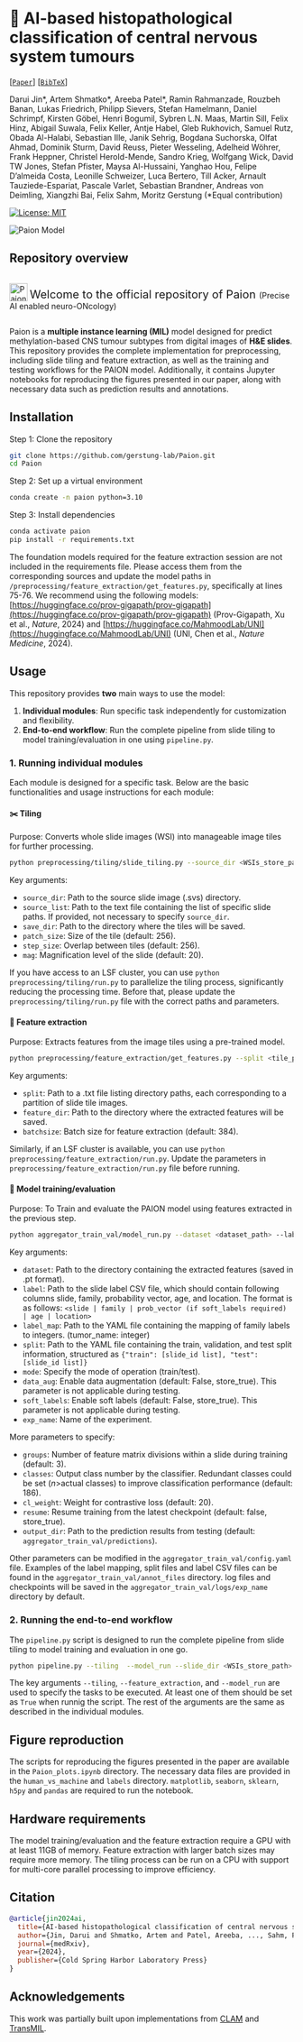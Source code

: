 # 🧠 AI-based histopathological classification of central nervous system tumours

[[`Paper`]()] [[`BibTeX`](#Citation)]

Darui Jin*, Artem Shmatko*, Areeba Patel*, Ramin Rahmanzade, Rouzbeh Banan, Lukas Friedrich,  Philipp Sievers, Stefan Hamelmann, Daniel Schrimpf, Kirsten Göbel, Henri Bogumil, Sybren L.N. Maas,  Martin Sill, Felix Hinz, Abigail Suwala, Felix Keller, Antje Habel, Gleb Rukhovich, Samuel Rutz, Obada Al-Halabi, Sebastian Ille, Janik Sehrig, Bogdana Suchorska, Olfat Ahmad, Dominik Sturm, David Reuss, Pieter Wesseling, Adelheid Wöhrer, Frank Heppner, Christel Herold-Mende, Sandro Krieg, Wolfgang Wick, David TW Jones, Stefan Pfister, Maysa Al-Hussaini, Yanghao Hou, Felipe D’almeida Costa, Leonille Schweizer, Luca Bertero, Till Acker, Arnault Tauziede-Espariat, Pascale Varlet, Sebastian Brandner, Andreas von Deimling, Xiangzhi Bai, Felix Sahm, Moritz Gerstung (*Equal contribution)

[![License: MIT](https://img.shields.io/badge/License-MIT-yellow.svg)](https://opensource.org/licenses/MIT)

![Paion Model](img/workflow_icon.png)
## Repository overview
<!-- <img src="img/Paion-logo.png" alt="Paion Model" width="32" height="32" style="vertical-align: bottom;"/>
<span style="font-size:20px;"> Welcome to the official repository of Paion <span style="font-size:14px;">(Precise AI enabled neuro-ONcolgy)</span>!</span> <br><br> -->
<p style="display: inline-block; vertical-align: middle;">
    <img src="img/Paion-logo.png" alt="Paion Model" width="32" height="32" style="vertical-align: bottom;"/>
    <span style="font-size: 20px; vertical-align: middle;"> Welcome to the official repository of Paion 
        <span style="font-size: 14px;">(Precise AI enabled neuro-ONcology)</span>
    </span>
</p>

Paion is a **multiple instance learning (MIL)** model designed for predict methylation-based CNS tumour subtypes from digital images of **H&E slides**. 
This repository provides the complete implementation for preprocessing, including slide tiling and feature extraction, as well as the training and testing workflows for the PAION model. 
Additionally, it contains Jupyter notebooks for reproducing the figures presented in our paper, along with necessary data such as prediction results and annotations.

## Installation
Step 1: Clone the repository
```bash
git clone https://github.com/gerstung-lab/Paion.git
cd Paion
```

Step 2: Set up a virtual environment
```bash
conda create -n paion python=3.10
```

Step 3: Install dependencies
```bash
conda activate paion
pip install -r requirements.txt
```
The foundation models required for the feature extraction session are not included in the requirements file. Please access them from the corresponding sources and update the model paths in `/preprocessing/feature_extraction/get_features.py`, specifically at lines 75-76. We recommend using the following models: [https://huggingface.co/prov-gigapath/prov-gigapath](https://huggingface.co/prov-gigapath/prov-gigapath) (Prov-Gigapath, Xu et al., *Nature*, 2024) and [https://huggingface.co/MahmoodLab/UNI](https://huggingface.co/MahmoodLab/UNI) (UNI, Chen et al., *Nature Medicine*, 2024). 

## Usage
This repository provides **two** main ways to use the model:
1. **Individual modules**: Run specific task independently for customization and flexibility.
2. **End-to-end workflow**: Run the complete pipeline from slide tiling to model training/evaluation in one using `pipeline.py`.

### 1. Running individual modules
Each module is designed for a specific task. Below are the basic functionalities and usage instructions for each module:

#### :scissors: Tiling
Purpose: Converts whole slide images (WSI) into manageable image tiles for further processing.
```bash
python preprocessing/tiling/slide_tiling.py --source_dir <WSIs_store_path> --source_list <slide_path_list.txt> --save_dir <tiles_path> --patch_size 256 --step_size 256 --mag 20
```
Key arguments:
- `source_dir`: Path to the source slide image (.svs) directory.
- `source_list`: Path to the text file containing the list of specific slide paths. If provided, not necessary to specify `source_dir`.
- `save_dir`: Path to the directory where the tiles will be saved.
- `patch_size`: Size of the tile (default: 256).
- `step_size`: Overlap between tiles (default: 256).
- `mag`: Magnification level of the slide (default: 20).

If you have access to an LSF cluster, you can use `python preprocessing/tiling/run.py` to parallelize the tiling process, significantly reducing the processing time. Before that, please update the `preprocessing/tiling/run.py` file with the correct paths and parameters.

#### :wrench: Feature extraction
Purpose: Extracts features from the image tiles using a pre-trained model.
```bash
python preprocessing/feature_extraction/get_features.py --split <tile_path_list.txt> --feature_dir <features_path> --batchsize 384
```
Key arguments:
- `split`: Path to a .txt file listing directory paths, each corresponding to a partition of slide tile images.
- `feature_dir`: Path to the directory where the extracted features will be saved.
- `batchsize`: Batch size for feature extraction (default: 384).

Similarly, if an LSF cluster is available, you can use `python preprocessing/feature_extraction/run.py`. Update the parameters in `preprocessing/feature_extraction/run.py` file before running.

#### :robot: Model training/evaluation
Purpose: To Train and evaluate the PAION model using features extracted in the previous step.
```bash
python aggregator_train_val/model_run.py --dataset <dataset_path> --label <label.csv> --label_map <label_mapping.yaml> --split <split_file.yaml> --mode <train/test> --data_aug --soft_labels --exp_name <experiment_name> 
``` 
Key arguments:
- `dataset`: Path to the directory containing the extracted features (saved in .pt format).
- `label`: Path to the slide label CSV file, which should contain following columns slide, family, probability vector, age, and location. The format is as follows: `<slide | family | prob_vector (if soft_labels required) | age | location>`
- `label_map`: Path to the YAML file containing the mapping of family labels to integers. (tumor_name: integer)
- `split`: Path to the YAML file containing the train, validation, and test split information, structured as `{"train": [slide_id list], "test": [slide_id list]}`
- `mode`: Specify the mode of operation (train/test).
- `data_aug`: Enable data augmentation (default: False, store_true). This parameter is not applicable during testing.
- `soft_labels`: Enable soft labels (default: False, store_true). This parameter is not applicable during testing.
- `exp_name`: Name of the experiment.

More parameters to specify:
- `groups`: Number of feature matrix divisions within a slide during training (default: 3).
- `classes`: Output class number by the classifier. Redundant classes could be set (*n*>actual classes) to improve classification performance (default: 186).
- `cl_weight`: Weight for contrastive loss (default: 20).
- `resume`: Resume training from the latest checkpoint (default: false, store_true).
- `output_dir`: Path to the prediction results from testing (default: `aggregator_train_val/predictions`).

Other parameters can be modified in the `aggregator_train_val/config.yaml` file.
Examples of the label mapping, split files and label CSV files can be found in the `aggregator_train_val/annot_files` directory. log files and checkpoints will be saved in the `aggregator_train_val/logs/exp_name` directory by default.

### 2. Running the end-to-end workflow
The `pipeline.py` script is designed to run the complete pipeline from slide tiling to model training and evaluation in one go.

```bash
python pipeline.py --tiling  --model_run --slide_dir <WSIs_store_path> --slide_list <slide_path_list.txt> --tile_savedir <tiles_path> --feature_extraction --batchsize 256 --feature_dir <features_path> --model_run --dataset <dataset_path> --label <label.csv> --label_map <label_mapping.yaml> --split <split_file.yaml> --mode <train/test> --data_aug --soft_labels --exp_name <experiment_name>
```

The key arguments `--tiling`, `--feature_extraction`, and `--model_run` are used to specify the tasks to be executed. At least one of them should be set as `True` when runnig the script. The rest of the arguments are the same as described in the individual modules.

## Figure reproduction
The scripts for reproducing the figures presented in the paper are available in the `Paion_plots.ipynb` directory. The necessary data files are provided in the `human_vs_machine` and `labels` directory. `matplotlib`, `seaborn`, `sklearn`, `h5py` and `pandas` are required to run the notebook.

## Hardware requirements
The model training/evaluation and the feature extraction require a GPU with at least 11GB of memory. Feature extraction with larger batch sizes may require more memory. The tiling process can be run on a CPU with support for multi-core parallel processing to improve efficiency.

## Citation
```bibtex
@article{jin2024ai,
  title={AI-based histopathological classification of central nervous system tumours},
  author={Jin, Darui and Shmatko, Artem and Patel, Areeba, ..., Sahm, Felix and Gerstung, Moritz},
  journal={medRxiv},
  year={2024},
  publisher={Cold Spring Harbor Laboratory Press}
}
```

## Acknowledgements
This work was partially built upon implementations from [CLAM](https://github.com/mahmoodlab/CLAM) and [TransMIL](https://github.com/szc19990412/TransMIL).







